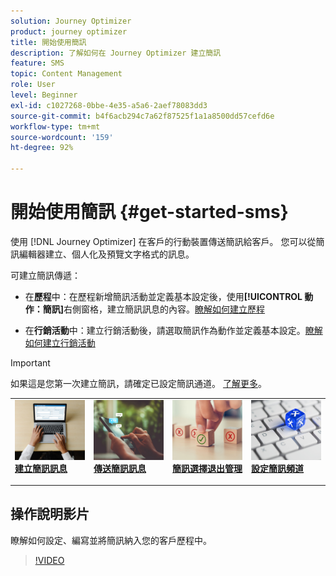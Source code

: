 ```yaml
---
solution: Journey Optimizer
product: journey optimizer
title: 開始使用簡訊
description: 了解如何在 Journey Optimizer 建立簡訊
feature: SMS
topic: Content Management
role: User
level: Beginner
exl-id: c1027268-0bbe-4e35-a5a6-2aef78083dd3
source-git-commit: b4f6acb294c7a62f87525f1a1a8500dd57cefd6e
workflow-type: tm+mt
source-wordcount: '159'
ht-degree: 92%

---
```


# 開始使用簡訊 {#get-started-sms}

使用 [!DNL Journey Optimizer] 在客戶的行動裝置傳送簡訊給客戶。 您可以從簡訊編輯器建立、個人化及預覽文字格式的訊息。

可建立簡訊傳遞：

* 在&#x200B;**歷程**&#x200B;中：在歷程新增簡訊活動並定義基本設定後，使用&#x200B;**[!UICONTROL 動作：簡訊]**&#x200B;右側窗格，建立簡訊訊息的內容。[瞭解如何建立歷程](../building-journeys/journey-gs.md)

* 在&#x200B;**行銷活動**&#x200B;中：建立行銷活動後，請選取簡訊作為動作並定義基本設定。[瞭解如何建立行銷活動](../campaigns/create-campaign.md#configure)


>[!IMPORTANT]
>
>如果這是您第一次建立簡訊，請確定已設定簡訊通道。 [了解更多](sms-configuration.md)。

<table style="table-layout:fixed"><tr style="border: 0;">
<td>
<a href="create-sms.md">
<img alt="銷售機會" src="../assets/do-not-localize/sms-create.jpeg">
</a>
<div><a href="create-sms.md"><strong>建立簡訊訊息</strong>
</div>
<p>
</td>
<td>
<a href="send-sms.md">
<img alt="不頻繁" src="../assets/do-not-localize/sms-sending.jpg">
</a>
<div>
<a href="send-sms.md"><strong>傳送簡訊訊息</strong></a>
</div>
<p></td>
<td>
<a href="sms-opt-out.md">
<img alt="驗證" src="../assets/do-not-localize/sms-opt-out.jpg">
</a>
<div>
<a href="sms-opt-out.md"><strong>簡訊選擇退出管理</strong></a>
</div>
<p>
</td>
<td>
<a href="sms-configuration.md">
<img alt="驗證" src="../assets/do-not-localize/sms-config.jpg">
</a>
<div>
<a href="sms-configuration.md"><strong>設定簡訊頻道</strong></a>
</div>
<p>
</td>
</tr></table>

## 操作說明影片

瞭解如何設定、編寫並將簡訊納入您的客戶歷程中。

>[!VIDEO](https://video.tv.adobe.com/v/3420509?learn=on)
